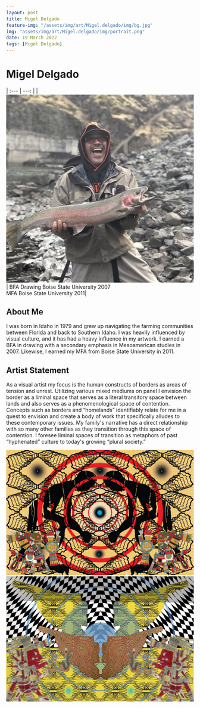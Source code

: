 ```yaml
---
layout: post
title: Migel Delgado
feature-img: "/assets/img/art/Migel.delgado/img/bg.jpg"
img: "assets/img/art/Migel.delgado/img/portrait.png"
date: 19 March 2022
tags: [Migel Delgado]
---
```


# Migel Delgado

| :--- | ---: |
| ![](/assets/img/art/Migel.delgado/img/portrait.png) | BFA Drawing Boise State University 2007 <br> MFA Boise State University 2011|

## About Me

I was born in Idaho in 1979 and grew up navigating the farming communities between Florida and back to Southern Idaho. I was heavily influenced by visual culture, and it has had a heavy influence in my artwork. I earned a BFA in drawing with a secondary emphasis in Mesoamerican studies in 2007. Likewise, I earned my MFA from Boise State University in 2011.

## Artist Statement

As a visual artist my focus is the human constructs of borders as areas of tension and unrest. Utilizing various mixed mediums on panel I envision the border as a liminal space that serves as a literal transitory space between lands and also serves as a phenomenological space of contention. Concepts such as borders and “homelands” identifiably relate for me in a quest to envision and create a body of work that specifically alludes to these contemporary issues. My family's narrative has a direct relationship with so many other families as they transition through this space of contention. I foresee liminal spaces of transition as metaphors of past “hyphenated” culture to today's growing “plural society.”

<div class="portfolio-grid">
  <div class="portfolio-cell">
      <img alt="" class="" src="/assets/img/art/Migel.delgado/img/art1.jpg" />
  </div>
  <div class="portfolio-cell">
      <img alt="" class="" src="/assets/img/art/Migel.delgado/img/art2.jpg" />
  </div>
</div>
